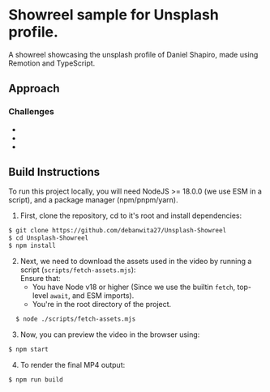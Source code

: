 # Showreel sample for Unsplash profile.

A showreel showcasing the unsplash profile of Daniel Shapiro, made using Remotion and TypeScript.

## Approach

<!-- TODO -->

### Challenges
  - <!-- cutout ??? -->
  - <!-- sync with audio ??? -->
  - <!-- How do I manage timing of every sequence without using too many magic numbers ??? -->

## Build Instructions

To run this project locally, you will need NodeJS >= 18.0.0 (we use ESM in a script),
and a package manager (npm/pnpm/yarn).

1. First, clone the repository, cd to it's root and install dependencies:
```sh
$ git clone https://github.com/debanwita27/Unsplash-Showreel
$ cd Unsplash-Showreel
$ npm install
```

2. Next, we need to download the assets used in the video by running a script (`scripts/fetch-assets.mjs`):  
   Ensure that:
      - You have Node v18 or higher (Since we use the builtin `fetch`, top-level `await`, and ESM imports).
      - You're in the root directory of the project.
```sh
  $ node ./scripts/fetch-assets.mjs
```

3. Now, you can preview the video in the browser using:
```sh
$ npm start
```

4. To render the final MP4 output:
```sh
$ npm run build
```
